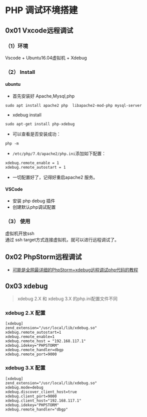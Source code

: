 # PHP 调试环境搭建
## 0x01 Vxcode远程调试
### （1）环境
Vscode + Ubuntu16.04虚拟机 + Xdebug

### （2） Install 

#### ubuntu 
- 首先安装好 Apache,Mysql,php   
```
sudo apt install apache2 php  libapache2-mod-php mysql-server

```

- xdebug install
```
sudo apt-get install php-xdebug
```
- 可以查看是否安装成功：   
```
php -m
```
- `/etc/php/7.0/apache2/php.ini`添加如下配置：   
```
xdebug.remote_enable = 1
xdebug.remote_autostart = 1
```
- 一切配置好了，记得好重启apache2 服务。    
#### VSCode
- 安装 php debug 插件   
- 创建默认php调试配置   

### （3） 使用
虚拟机开放ssh   
通过 ssh target方式连接虚拟机，就可以进行远程调试了。   

## 0x02 PhpStorm远程调试

- [可能是全网最详细的PhpStorm+xdebug远程调试php代码的教程](https://www.xiebruce.top/1191.html)

## 0x03 xdebug
> xdebug 2.X 和 xdebug 3.X 的php.ini配置文件不同

### xdebug 2.X 配置
```
[xdebug] 
zend_extension="/usr/local/lib/xdebug.so" 
xdebug.remote_autostart=1 
xdebug.remote_enable=1 
xdebug.remote_host = "192.168.117.1" 
xdebug.idekey="PHPSTORM" 
xdebug.remote_handler=dbgp 
xdebug.remote_port=9000
```
### xdebug 3.X 配置
```
[xdebug] 
zend_extension="/usr/local/lib/xdebug.so" 
xdebug.mode=debug 
xdebug.discover_client_host=true 
xdebug.client_port=9000 
xdebug.client_host="192.168.117.1" 
xdebug.idekey="PHPSTORM" 
xdebug.remote_handler="dbgp"
```

